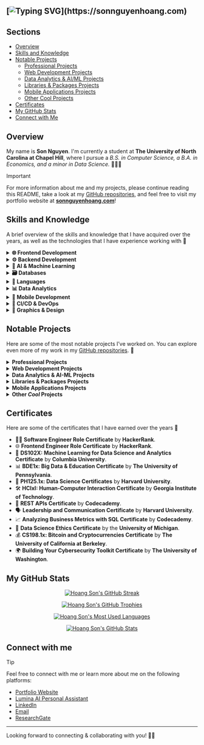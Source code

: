 ## [![Typing SVG](https://readme-typing-svg.demolab.com?font=Poppins&weight=500&size=40&duration=6000&pause=100&color=00BFA6&multiline=true&repeat=false&width=1000&height=120&lines=Hello%2C+world+%F0%9F%91%8B+I'm+Son+(David)+Nguyen.;Welcome+to+my+dev+corner+%26+inner+child~)](https://sonnguyenhoang.com)

## Sections
- [Overview](#overview)
- [Skills and Knowledge](#skills-and-knowledge)
- [Notable Projects](#notable-projects)
  - [Professional Projects](#professional-projects)
  - [Web Development Projects](#web-development-projects)
  - [Data Analytics & AI/ML Projects](#data-science-projects)
  - [Libraries & Packages Projects](#libraries-packages-projects)
  - [Mobile Applications Projects](#mobile-applications-projects)
  - [Other Cool Projects](#other-projects)
- [Certificates](#certificates)
- [My GitHub Stats](#my-github-stats)
- [Connect with Me](#connect-with-me)

## Overview

My name is **Son Nguyen**. I'm currently a student at **The University of North Carolina at Chapel Hill**, where I pursue a _B.S. in Computer Science, a B.A. in Economics, and a minor in Data Science._ 👨🏼‍💻

> [!IMPORTANT]
> For more information about me and my projects, please continue reading this README, take a look at my [GitHub repositories](https://github.com/hoangsonww?tab=repositories), and feel free to visit my portfolio website at **[sonnguyenhoang.com](https://sonnguyenhoang.com)**!

## Skills and Knowledge

A brief overview of the skills and knowledge that I have acquired over the years, as well as the technologies that I have experience working with  🧩

<details>
<summary><strong>🌐 Frontend Development</strong></summary>

<ul>
    <li><img src="https://img.shields.io/badge/HTML5%20%26%20CSS3%20%26%20SASS-orange?logo=html5&logoColor=white" alt="HTML5 & CSS3 & SASS"></li>
    <li><img src="https://img.shields.io/badge/React-blue?logo=react&logoColor=white" alt="React"></li>
    <li><img src="https://img.shields.io/badge/Angular-red?logo=angular&logoColor=white" alt="Angular"></li>
    <li><img src="https://img.shields.io/badge/Vue.js-darkgreen?logo=vue.js&logoColor=white" alt="Vue.js"></li>
    <li><img src="https://img.shields.io/badge/Next.js-black?logo=next.js&logoColor=white" alt="Next.js"></li>
    <li><img src="https://img.shields.io/badge/WebAssembly-purple?logo=webassembly&logoColor=white" alt="WebAssembly"></li>
    <li><img src="https://img.shields.io/badge/Bootstrap-blueviolet?logo=bootstrap&logoColor=white" alt="Bootstrap"></li>
    <li><img src="https://img.shields.io/badge/jQuery-blue?logo=jquery&logoColor=white" alt="jQuery"></li>
    <li><img src="https://img.shields.io/badge/TailwindCSS-teal?logo=tailwindcss&logoColor=white" alt="TailwindCSS"></li>
    <li><img src="https://img.shields.io/badge/Streamlit-orange?logo=streamlit&logoColor=white" alt="Streamlit"></li>
    <li><img src="https://img.shields.io/badge/MaterialUI%20%26%20JoyUI-blueviolet?logo=mui&logoColor=white" alt="MUI and JoyUI Badge"></li>
    <li><img src="https://img.shields.io/badge/Shadcn%20UI-black?logo=shadcnui&logoColor=white" alt="Shadcn UI"></li>
    <li><img src="https://img.shields.io/badge/Electron-47848F?logo=electron&logoColor=white" alt="Electron"></li>
    <li><img src="https://img.shields.io/badge/Webpack-skyblue?logo=webpack&logoColor=white" alt="Webpack"></li>
    <li><img src="https://img.shields.io/badge/Vite-yellow?logo=vite&logoColor=white" alt="Vite"></li>
    <li><img src="https://img.shields.io/badge/Playwright%20%26%20Vitest-darkred?logo=vitest&logoColor=white" alt="Playwright"></li>
    <li><img src="https://img.shields.io/badge/Cypress-17202C?logo=cypress&logoColor=white" alt="Cypress"></li>
    <li><img src="https://img.shields.io/badge/Micro--Frontends%20Architecture-123232?logo=amazonsimpleemailservice&logoColor=white" alt="Micro-Frontends Architecture"></li>
</ul>

</details>

<details>
<summary><strong>⚙️ Backend Development</strong></summary>

<ul>
    <li><img src="https://img.shields.io/badge/Node.js-darkgreen?logo=node.js&logoColor=white" alt="Node.js"></li>
    <li><img src="https://img.shields.io/badge/Express.js-blue?logo=express&logoColor=white" alt="Express.js"></li>
    <li><img src="https://img.shields.io/badge/Nest.js-red?logo=nestjs&logoColor=white" alt="Nest.js Badge"></li>
    <li><img src="https://img.shields.io/badge/Spring%20Framework%20%26%20Spring%20Boot-yellow?logo=spring&logoColor=white" alt="Spring Framework & Spring Boot"></li>
    <li><img src="https://img.shields.io/badge/Django%20%26%20Django%20REST%20Framework-darkgreen?logo=django&logoColor=white" alt="Django & Django REST Framework"></li>
    <li><img src="https://img.shields.io/badge/Flask-lightgrey?logo=flask&logoColor=white" alt="Flask"></li>
    <li><img src="https://img.shields.io/badge/FastAPI-success?logo=fastapi&logoColor=white" alt="FastAPI"></li>
    <li><img src="https://img.shields.io/badge/Golang%20%26%20Beego-blue?logo=go&logoColor=white" alt="Golang & Beego"></li>
    <li><img src="https://img.shields.io/badge/RESTful%20APIs-red?logo=axios&logoColor=white" alt="RESTful APIs"></li>
    <li><img src="https://img.shields.io/badge/GraphQL-magenta?logo=graphql&logoColor=white" alt="GraphQL"></li>
    <li><img src="https://img.shields.io/badge/WebSockets-yellow?logo=socketdotio&logoColor=white" alt="WebSockets"></li>
    <li><img src="https://img.shields.io/badge/RabbitMQ-orange?logo=rabbitmq&logoColor=white" alt="RabbitMQ"></li>
    <li><img src="https://img.shields.io/badge/Nginx-darkgreen?logo=nginx&logoColor=white" alt="Nginx"></li>
    <li><img src="https://img.shields.io/badge/Red5%20Media%20Server-red?logo=webrtc&logoColor=white" alt="Red5 Media Server"></li>
    <li><img src="https://img.shields.io/badge/Apache%20Kafka-black?logo=apachekafka&logoColor=white" alt="Apache Kafka"></li>
    <li><img src="https://img.shields.io/badge/OAuth%20%26%20JWT-blue?logo=jsonwebtokens&logoColor=white" alt="OAuth & JWT"></li>
    <li><img src="https://img.shields.io/badge/Auth0-EB5424?logo=auth0&logoColor=white" alt="Auth0"></li>
    <li><img src="https://img.shields.io/badge/Elasticsearch%20%26%20ELK--Stack-darkgreen?logo=elasticsearch&logoColor=white" alt="Elasticsearch & the ELK-Stack"></li>
    <li><img src="https://img.shields.io/badge/Prometheus-orange?logo=prometheus&logoColor=white" alt="Prometheus"></li>
    <li><img src="https://img.shields.io/badge/OpenAPI-blue?logo=openapiinitiative&logoColor=white" alt="OpenAPI"></li>
    <li><img src="https://img.shields.io/badge/Micro--Services%20Architecture-darkgreen?logo=amazonsimpleemailservice&logoColor=white" alt="Micro-Services Architecture"></li>
</ul>

</details>

<details>
<summary><strong>🤖 AI & Machine Learning</strong></summary>

<ul>
    <li><img src="https://img.shields.io/badge/TensorFlow-orange?logo=tensorflow&logoColor=white" alt="TensorFlow"></li>
    <li><img src="https://img.shields.io/badge/Keras-red?logo=keras&logoColor=white" alt="Keras"></li>
    <li><img src="https://img.shields.io/badge/PyTorch-red?logo=pytorch&logoColor=white" alt="PyTorch"></li>
    <li><img src="https://img.shields.io/badge/Scikit--Learn-blue?logo=scikitlearn&logoColor=white" alt="Scikit-Learn"></li>
    <li><img src="https://img.shields.io/badge/OpenCV-darkgreen?logo=opencv&logoColor=white" alt="OpenCV"></li>
    <li><img src="https://img.shields.io/badge/YOLOv3%20%26%20YOLOv8-yellow?logo=e&logoColor=white" alt="YOLO"></li>
    <li><img src="https://img.shields.io/badge/Tesseract%20OCR-darkgreen?logo=interactjs&logoColor=white" alt="Tesseract OCR"></li>
    <li><img src="https://img.shields.io/badge/Transformers-E53236?logo=huggingface&logoColor=white" alt="Transformers (Hugging Face)"></li>
    <li><img src="https://img.shields.io/badge/LangChain-black?logo=langchain&logoColor=white" alt="LangChain"></li>
    <li><img src="https://img.shields.io/badge/FAISS-blue?logo=meta&logoColor=white" alt="FAISS"></li>
    <li><img src="https://img.shields.io/badge/Pinecone-orange?logo=googledataproc&logoColor=white" alt="Pinecone"></li>
    <li><img src="https://img.shields.io/badge/Optuna-purple?logo=openaigym&logoColor=white" alt="Optuna"></li>
    <li><img src="https://img.shields.io/badge/Jupyter%20Notebook-orange?logo=jupyter&logoColor=white" alt="Jupyter Notebook"></li>
    <li><img src="https://img.shields.io/badge/MLflow-blue?logo=mlflow&logoColor=white" alt="MLflow"></li>
</ul>

</details>

<details>
<summary><strong>🗃️ Databases</strong></summary>

<ul>
    <li><img src="https://img.shields.io/badge/MySQL-blue?logo=mysql&logoColor=white" alt="MySQL"></li>
    <li><img src="https://img.shields.io/badge/MongoDB-darkgreen?logo=mongodb&logoColor=white" alt="MongoDB"></li>
    <li><img src="https://img.shields.io/badge/PostgreSQL-blue?logo=postgresql&logoColor=white" alt="PostgreSQL"></li>
    <li><img src="https://img.shields.io/badge/Firebase-orange?logo=firebase&logoColor=white" alt="Firebase"></li>
    <li><img src="https://img.shields.io/badge/Supabase-darkgreen?logo=supabase&logoColor=white" alt="Supabase"></li>
    <li><img src="https://img.shields.io/badge/SQLite-lightblue?logo=sqlite&logoColor=white" alt="SQLite"></li>
    <li><img src="https://img.shields.io/badge/Redis-red?logo=redis&logoColor=white" alt="Redis"></li>
    <li><img src="https://img.shields.io/badge/Oracle%20Database-red?logo=circle&logoColor=white" alt="Oracle Database"></li>
    <li><img src="https://img.shields.io/badge/Amazon%20DynamoDB-darkblue?logo=amazondynamodb&logoColor=white" alt="Amazon DynamoDB"></li>
</ul>

</details>

<details>
<summary><strong>🐍 Languages</strong></summary>

<ul>
    <li><img src="https://img.shields.io/badge/Java-red?logo=coffeescript&logoColor=white" alt="Java"></li>
    <li><img src="https://img.shields.io/badge/C++-blue?logo=cplusplus&logoColor=white" alt="C++"></li>
    <li><img src="https://img.shields.io/badge/C-gray?logo=c&logoColor=white" alt="C"></li>
    <li><img src="https://img.shields.io/badge/Assembly-lightgrey?logo=assemblyscript&logoColor=white" alt="Assembly"></li>
    <li><img src="https://img.shields.io/badge/WebAssembly%20(WASM)-purple?logo=webassembly&logoColor=white" alt="WebAssembly"></li>
    <li><img src="https://img.shields.io/badge/Python-blue?logo=python&logoColor=white" alt="Python"></li>
    <li><img src="https://img.shields.io/badge/JavaScript-gold?logo=javascript&logoColor=white" alt="JavaScript"></li>
    <li><img src="https://img.shields.io/badge/TypeScript-blue?logo=typescript&logoColor=white" alt="TypeScript"></li>
    <li><img src="https://img.shields.io/badge/Rust-000000?logo=rust&logoColor=white" alt="Rust"></li>
    <li><img src="https://img.shields.io/badge/PHP-purple?logo=php&logoColor=white" alt="PHP"></li>
    <li><img src="https://img.shields.io/badge/Go-blue?logo=go&logoColor=white" alt="Go"></li>
    <li><img src="https://img.shields.io/badge/Kotlin-purple?logo=kotlin&logoColor=white" alt="Kotlin"></li>
    <li><img src="https://img.shields.io/badge/Swift-orange?logo=swift&logoColor=white" alt="Swift"></li>
    <li><img src="https://img.shields.io/badge/Shell-black?logo=gnu-bash&logoColor=white" alt="Shell"></li>
    <li><img src="https://img.shields.io/badge/Makefile-darkblue?logo=gnu&logoColor=white" alt="Makefile"></li>
</ul>

</details>

<details>
<summary><strong>📊 Data Analytics</strong></summary>

<ul>
    <li><img src="https://img.shields.io/badge/PowerBI-yellow?logo=gotomeeting&logoColor=white" alt="PowerBI"></li>
    <li><img src="https://img.shields.io/badge/Tableau-blue?logo=airtable&logoColor=white" alt="Tableau"></li>
    <li><img src="https://img.shields.io/badge/Stata-lightblue?logo=statamic&logoColor=white" alt="Stata"></li>
    <li><img src="https://img.shields.io/badge/R%20%26%20RStudio-blue?logo=r&logoColor=white" alt="R & RStudio"></li>
    <li><img src="https://img.shields.io/badge/Microsoft%20Excel-darkgreen?logo=micropython&logoColor=white" alt="Microsoft Excel"></li>
    <li><img src="https://img.shields.io/badge/Matlab-orange?logo=matrix&logoColor=white" alt="Matlab"></li>
    <li><img src="https://img.shields.io/badge/Spark-red?logo=apachespark&logoColor=white" alt="Spark"></li>
    <li><img src="https://img.shields.io/badge/Hadoop-darkgreen?logo=apachehadoop&logoColor=white" alt="Hadoop"></li>
</ul>

</details>

<details>
<summary><strong>📱 Mobile Development</strong></summary>

<ul>
    <li><img src="https://img.shields.io/badge/React%20Native-blue?logo=react&logoColor=white" alt="React Native"></li>
    <li><img src="https://img.shields.io/badge/Android%20(Kotlin & Java)-darkgreen?logo=android&logoColor=white" alt="Android (Kotlin & Java)"></li>
    <li><img src="https://img.shields.io/badge/iOS%20(Swift)-silver?logo=swift&logoColor=white" alt="iOS (Swift)"></li>
    <li><img src="https://img.shields.io/badge/Objective--C-blue?logo=apple&logoColor=white" alt="Objective-C"></li>
    <li><img src="https://img.shields.io/badge/Android%20Studio-darkgreen?logo=androidstudio&logoColor=white" alt="Android Studio"></li>
    <li><img src="https://img.shields.io/badge/Xcode-darkblue?logo=xcode&logoColor=white" alt="Xcode"></li>
    <li><img src="https://img.shields.io/badge/Apache%20Cordova-blueviolet?logo=apachecordova&logoColor=white" alt="Apache Cordova"></li>
</ul>

</details>

<details>
<summary><strong>🚀 CI/CD & DevOps</strong></summary>

<ul>
    <li><img src="https://img.shields.io/badge/Git-orange?logo=git&logoColor=white" alt="Git"></li>
    <li><img src="https://img.shields.io/badge/GitHub%20Actions-lightgrey?logo=githubactions&logoColor=white" alt="GitHub Actions"></li>
    <li><img src="https://img.shields.io/badge/Jenkins-blue?logo=jenkins&logoColor=white" alt="Jenkins"></li>
    <li><img src="https://img.shields.io/badge/Ansible-red?logo=ansible&logoColor=white" alt="Ansible"></li>
    <li><img src="https://img.shields.io/badge/Docker-blue?logo=docker&logoColor=white" alt="Docker"></li>
    <li><img src="https://img.shields.io/badge/Kubernetes-326CE5?logo=kubernetes&logoColor=white" alt="Kubernetes"></li>
    <li><img src="https://img.shields.io/badge/Vercel-black?logo=vercel&logoColor=white" alt="Vercel"></li>
    <li><img src="https://img.shields.io/badge/Heroku-purple?logo=heroku&logoColor=white" alt="Heroku"></li>
    <li><img src="https://img.shields.io/badge/Netlify-darkgreen?logo=netlify&logoColor=white" alt="Netlify"></li>
    <li><img src="https://img.shields.io/badge/AWS-orange?logo=task&logoColor=white" alt="AWS"></li>
    <li><img src="https://img.shields.io/badge/GCP-blue?logo=googlecloud&logoColor=white" alt="GCP"></li>
    <li><img src="https://img.shields.io/badge/Terraform-623CE4?logo=terraform&logoColor=white" alt="Terraform"></li>
    <li><img src="https://img.shields.io/badge/HashiCorp%20(Vault%2C%20Consul%2C%20Nomad)-999888?logo=hashicorp&logoColor=white" alt="HashiCorp (Vault, Consul, Nomad)"></li>
    <li><img src="https://img.shields.io/badge/Linux-black?logo=linux&logoColor=white" alt="Linux"></li>
</ul>

</details>

<details>
<summary><strong>🎨 Graphics & Design</strong></summary>

<ul>
    <li><img src="https://img.shields.io/badge/Adobe%20Illustrator-orange?logo=milvus&logoColor=white" alt="Adobe Illustrator"></li>
    <li><img src="https://img.shields.io/badge/Adobe%20Photoshop-blue?logo=googlephotos&logoColor=white" alt="Adobe Photoshop"></li>
    <li><img src="https://img.shields.io/badge/Figma-black?logo=figma&logoColor=white" alt="Figma"></li>
    <li><img src="https://img.shields.io/badge/Blender-orange?logo=blender&logoColor=white" alt="Blender"></li>
</ul>

</details>

## Notable Projects

Here are some of the most notable projects I’ve worked on. You can explore even more of my work in my [GitHub repositories](https://github.com/hoangsonww?tab=repositories). 🌟

<details id="professional-projects">
<summary><strong>Professional Projects</strong></summary>

Here are some of the professional projects that I have worked on, either during my previous internships or as a freelancer/contractor:

- 🚀 **VNG Corporation's** **vCloudcam** Camera Management System & Sale Websites.
- 📡 **FPT Corporation's ICDP** Internal Communications Platform.
- 🌐 **Huong Hua Co., Ltd.'s** Company Website (English-version).

</details>

<details id="web-development-projects">
<summary><strong>Web Development Projects</strong></summary>

These are some of the web development projects that I have worked on over the years, including both the frontend UI/UX and the backend API development:

  ### 🌐 Full-Stack Applications
  - 🍿 **The MovieVerse Database:** [Visit the **live** **website** here](https://movie-verse.com) or [visit its **GitHub** **repo** here](https://github.com/hoangsonww/The-MovieVerse-Database).
  - 📝 **DocuThinker AI-Powered Document Analysis App**: [Visit the **live** **website** here](https://docuthinker.vercel.app/) or [visit its **GitHub** **repo** here](https://github.com/hoangsonww/DocuThinker-AI-App).
  - 🎹 **Moodify AI Emotion Music App**: [Visit its **GitHub** **repo** here](https://github.com/hoangsonww/Moodify-Emotion-Music-App). 🎵
  - 🧰 **Collabify Project Management App:** [Visit the **live** **website** here](https://collabify-pm.vercel.app) or [visit its **GitHub** **repo** here](https://github.com/hoangsonww/Collabify-Project-Manager).
  - 💊 **SymptomSync Health Manager:** [Visit the **live** **website** here](https://symptomsync.vercel.app) or [visit its **GitHub** **repo** here](https://github.com/hoangsonww/SymptomSync-Health-App).
  - 🏠 **EstateWise Real Estate Chatbot:** [Visit the **live** **website** here](https://estatewise.vercel.app) or [visit its **GitHub** **repo** here](https://github.com/hoangsonww/EstateWise-Chapel-Hill-Chatbot).
  - 📰 **AI-Powered News Article Crawler & Curator**: [Visit the **live** **website** here](https://ai-article-curator.vercel.app) or [visit its **GitHub** **repo** here](https://github.com/hoangsonww/AI-Gov-Content-Curator).
  - 🐻 **PetSwipe Pet Adoption App**: [Visit the **live** **website** here](https://petswipe.vercel.app/) or [visit its **GitHub** **repo** here](https://github.com/hoangsonww/PetSwipe-Match-App).
  - 📚 **Learning Management System (LMS) Full-Stack App:** [Visit its **GitHub** **repo** here](https://github.com/hoangsonww/Learning-Management-System-Fullstack).
  - 👥 **Employee Management Full-Stack App:** [Visit its **GitHub** **repo** here](https://github.com/hoangsonww/Employee-Management-Fullstack-App).
  - 🗒️ **CollabNote Supabase, Next.js & NestJS Full-Stack App:** [Visit its **GitHub** **repo** here](https://github.com/hoangsonww/CollabNote-Fullstack-App).
  - 🎯 **Next.js Full-Stack ToDo List App:** [Visit its **GitHub** **repo** here](https://github.com/hoangsonww/ToDo-App-NextJS-Fullstack).
  - 🕹️ **Tic-Tac-Toe Pro AI Game:** [Visit the **live** **website** here](https://tictactoe-ai-app.vercel.app/) or [visit its **GitHub** **repo** here](https://github.com/hoangsonww/Tic-Tac-Toe-Fullstack-Game).
  - 🎓 **StudySync Vue-Express Study Buddy:** [Visit its **GitHub** **repo** here](https://github.com/hoangsonww/StudySync-Study-Buddy-App).
  - 🛒 **MERN-Stack E-commerce Application:** [Visit its **GitHub** **repo** here](https://github.com/hoangsonww/MERN-Stack-Ecommerce-App).

  ### 🔥 Interactive & Utility-Based Applications
  - 📋 **ClipChronicle Cross-Platform App:** [Visit the **live** **website** here](https://clipchronicle.vercel.app/) or [visit its **GitHub** **repo** here](https://github.com/hoangsonww/ClipChronicle-Cross-Platform-App). 🚀
  - 🪐 **DevVerse SWE Next.js Blog**: [Visit the **live** **website** here](https://devverse-swe.vercel.app/) or [visit its **GitHub** **repo** here](https://github.com/hoangsonww/DevVerse-SWE-Blog).
  - 🐱 **The Pokedex Database:** [Visit the **live** **website** here](https://pokedex-db.vercel.app/) or [visit its **GitHub** **repo** here](https://github.com/hoangsonww/The-Pokedex-Database).
  - 👯‍♂️ **Meadows Gen-Z Social Media:** [Visit the **live** **website** here](https://meadows.vercel.app/) or [visit its **GitHub** **repo** here](https://github.com/hoangsonww/Meadows-Social-Media).
  - 🎯 **The Wordle Game:** [Visit the **live** **website** here](https://the-wordle-game.vercel.app) or [visit its **GitHub** **repo** here](https://github.com/hoangsonww/The-Wordle-Game).
  - 🧮 **NuCalc Calculator App:** [Visit the **live** **website** here](https://nucalc-app.vercel.app/) or [visit its **GitHub** **repo** here](https://github.com/hoangsonww/NuCalc-Calculator-App).
  - 🍲 **PantryPal Streamlit App:** [Visit the **live** **website** here](https://pantrypal-app.streamlit.app) or [visit its **GitHub** **repo** here](https://github.com/hoangsonww/PantryPal-Streamlit-App).
  - 📝 **The StickyNotes App:** [Visit the **live** **website** here](https://stickynotes-app.onrender.com/).
  - ☔ **The WeatherMate App:** [Visit the **live** **website** here](https://the-weathermate-app.vercel.app/).
  - 🧑‍🍳 **The RecipeGenie App:** [Visit the **live** **website** here](https://recipe-genie.netlify.app/).
  - 🏰 **The Maze Game:** [Visit the **live** **website** here](https://the-maze-game.onrender.com/) or [visit its **GitHub** **repo** here](https://github.com/hoangsonww/The-Maze-Game).
  - 🎨 **Image & Video Tools:** [Visit the **live** **website** here](https://image-video-tools.onrender.com/) or [visit its **GitHub** **repo** here](https://github.com/hoangsonww/Image-Video-Tools/).
  - 🧑‍💻 **The GitPeek App:** [Visit the **live** **website** here](https://gitpeek-app.netlify.app/).

</details>

<details id="data-science-projects">
<summary><strong>Data Analytics & AI-ML Projects</strong></summary>

Data Science and AI/ML are also an important part of my skillset! Here are some of the projects that I have worked on in these areas:

### 🤖 AI/ML Projects
<ul>
  <li>🤖 <strong>AI/ML Classifiers:</strong> <a href="https://github.com/hoangsonww/AI-ML-Classifiers">Visit the <strong>GitHub repo</strong> here</a></li>
  <li>🧠 <strong>RAG-LangChain Agentic AI Chatbot:</strong> <a href="https://github.com/hoangsonww/RAG-LangChain-AI-System">Visit the <strong>GitHub repo</strong> here</a></li>
  <li>🧑‍💻 <strong>Lumina RAG-Powered AI Chatbot:</strong> <a href="https://lumina-david.vercel.app">Visit the <strong>live website</strong> here</a></li>
  <li>🏠 <strong>EstateWise Real Estate Chatbot:</strong> <a href="https://estatewise.vercel.app">Visit the <strong>live website</strong> here</a> or <a href="https://github.com/hoangsonww/EstateWise-Chapel-Hill-Chatbot">visit its <strong>GitHub repo</strong> here</a></li>
  <li>💨 <strong>Customizable AI Chatbot:</strong> <a href="https://github.com/hoangsonww/Customizable-AI-Chatbot">Visit the <strong>GitHub repo</strong> here</a></li>
  <li>💸 <strong>FRED Economics Data Analysis:</strong> <a href="https://github.com/hoangsonww/FRED-Banking-Data-Analysis">Visit the <strong>GitHub repo</strong> here</a></li>
  <li>🎹 <strong>Moodify AI-Powered Emotion App - Data Analytics & AI/ML:</strong> <a href="https://github.com/hoangsonww/Moodify-Emotion-Music-App">Visit its <strong>GitHub repo</strong> here</a></li>
  <li>🌟 <strong>Multipurpose AI Classifiers:</strong> <a href="https://github.com/hoangsonww/AI-ML-Classifiers">Visit the <strong>GitHub repo</strong> here</a></li>
</ul>

### 📊 Data Analytics & Data Science Projects
<ul>
  <li>📈 <strong>End-to-End Data Pipeline:</strong> <a href="https://github.com/hoangsonww/End-to-End-Data-Pipeline">Visit the <strong>GitHub repo</strong> here</a></li>
  <li>🧐 <strong>Amazon Reviews Textual Analysis:</strong> <a href="https://github.com/hoangsonww/Amazon-Reviews-Analysis">Visit the <strong>GitHub repo</strong> here</a></li>
  <li>🌏 <strong>Global Earthquake Data Analysis:</strong> <a href="https://github.com/hoangsonww/Earthquake-R-Analysis">Visit the <strong>GitHub repo</strong> here</a></li>
  <li>🏭 <strong>Global CO₂ Emissions Analysis:</strong> <a href="https://github.com/hoangsonww/CO2-Global-Emissions-Analysis">Visit the <strong>GitHub repo</strong> here</a></li>
  <li>🔍 <strong>Gapminder Data Analysis:</strong> <a href="https://github.com/hoangsonww/Gapminder-R-Analysis">Visit the <strong>GitHub repo</strong> here</a></li>
  <li>🏅 <strong>Olympics Medals Data Analysis:</strong> <a href="https://github.com/hoangsonww/Olympic-Medal-Data-Analysis">Visit the <strong>GitHub repo</strong> here</a></li>
  <li>🍷 <strong>Global Wine Quality Data Analysis:</strong> <a href="https://github.com/hoangsonww/Wine-Quality-Data-Analysis">Visit the <strong>GitHub repo</strong> here</a></li>
  <li>🤑 <strong>Stock Data Analysis Project:</strong> <a href="https://github.com/hoangsonww/Stock-Data-Analysis-R">Visit the <strong>GitHub repo</strong> here</a></li>
  <li>🇲🇼 <strong>Malawian CiTonga Tone Production Study:</strong> <a href="https://github.com/hoangsonww/Malawian-CiTonga-Tone-Production">Visit the <strong>GitHub repo</strong> here</a></li>
  <li>🇧🇷 <strong>Brazilian Portuguese Nonce Word Acceptability Study:</strong> <a href="https://github.com/hoangsonww/Brazilian-Portuguese-Nonce-Accessbility">Visit the <strong>GitHub repo</strong> here</a></li>
  <li>🌍 <strong>Global COVID-19 Analysis:</strong> <a href="https://github.com/hoangsonww/Global-COVID19-Analysis">Visit the <strong>GitHub repo</strong> here</a></li>
  <li>📊 <strong>North Carolina Household Analysis:</strong> <a href="https://github.com/hoangsonww/North-Carolina-Household-Analysis">Visit the <strong>GitHub repo</strong> here</a></li>
</ul>

</details>

<details id="libraries-packages-projects">
<summary><strong>Libraries & Packages Projects</strong></summary>

I have also worked on a number of open-source libraries and packages that are available on **npm** and **PyPI**. Here are some of them:

- 🛠️ **SQL-Mongo Query Converter**: [Visit the **GitHub** **repo** here](https://github.com/hoangsonww/SQL-Mongo-Query-Converter) - `PyPI Package`
- 💾 **GhostCache API Cache Tool**: [Visit the **GitHub** **repo** here](https://github.com/hoangsonww/GhostCache-API-Cache) - `npm package`
- 👻 **GhostIO Invisible Data Prefetch**: [Visit the **GitHub** **repo** here](https://github.com/hoangsonww/GhostIO-Invisible-Data-Prefetch) - `npm package`
- ⏳ **TimeWarp Time Manipulation Library**: [Visit the **GitHub** **repo** here](https://github.com/hoangsonww/Time-Warp-Manipulation-Library) - `npm package`
- ⚡ **FastFetch API Fetch Enhancer**: [Visit the **GitHub** **repo** here](https://github.com/hoangsonww/FastFetch-API-Fetch-Enhancer) - `npm package`
- 🛡️ **EnvGuard `.env` File Validator**: [Visit the **GitHub** **repo** here](https://github.com/hoangsonww/EnvGuard-Env-Validator) - `npm package`

</details>

<details id="mobile-applications-projects">
<summary><strong>Mobile Applications Projects</strong></summary>

Not quite my main focus, but I have also worked on a number of mobile applications over the years. Here are some of them:

- 📱 **React Native TaskNexus Task Manager App:** [Visit the **GitHub** **repo** here](https://github.com/hoangsonww/Task-Manager-ReactNative).
- 🐦 **Flappy Bird Game:** [Visit the **GitHub** **repo** here](https://github.com/hoangsonww/Flappy-Bird-Game).
- 🎮 **The 2048 Game:** [Visit the **GitHub** **repo** here](https://github.com/hoangsonww/2048-Game). There is also a **live** **web** version of this game, which you can visit [here](https://the-2048.netlify.app/).

> Many other web development projects that I have worked on also feature mobile versions built with Apache Cordova or React Native, such as [The MovieVerse Mobile](https://github.com/hoangsonww/The-MovieVerse-Database/tree/main/MovieVerse-Mobile), [RecipeGenie Mobile](https://github.com/hoangsonww/RecipeGenie-App/tree/main/RecipeGenie-Mobile), and [Moodify Mobile](https://github.com/hoangsonww/Moodify-Emotion-Music-App/tree/master/mobile). Feel free to check them out! 📱

</details>

<details id="other-projects">
<summary><strong>Other <em>Cool</em> Projects</strong></summary>

Some other cool projects that I have worked on over the years. These include JavaFX games, C shell implementations, and software design patterns:

- 🎨 **Software Design Patterns:** [Visit the **GitHub** **repo** here](https://github.com/hoangsonww/Software-Design-Patterns).
- 🗂️ **Budget Management Comprehensive Backend API:** [Visit the **GitHub** **repo** here](https://github.com/hoangsonww/Budget-Management-Backend-API). 
- 📡 **Golang Post Analyzer Webserver:** [Visit its **GitHub** **repo** here](https://github.com/hoangsonww/Post-Analyzer-Webserver).
- 🎮 **JavaFX 2048 Game:** [Visit its **GitHub** **repo** here](https://github.com/hoangsonww/Game-2048-JavaFX).
- 🧩 **JavaFX Akari Puzzle Game:** [Visit its **GitHub** **repo** here](https://github.com/hoangsonww/Akari-Puzzle-Game-JavaFX).
- 👾 **JavaFX Space Invaders Game:** [Visit its **GitHub** **repo** here](https://github.com/hoangsonww/Space-Invader-Game-JavaFX).
- ⚽ **JavaFX Bouncing Ball Game:** [Visit its **GitHub** **repo** here](https://github.com/hoangsonww/Bouncing-Ball-Game-JavaFX).
- 🐚 **Simple Shell in C:** [Visit its **GitHub** **repo** here](https://github.com/hoangsonww/C-Shell-Implementation).

### 📚 **Check out my SWE knowledge blog!** 
- 🪐 **DevVerse SWE Blog:** [Visit the **live** **website** here](https://devverse-swe.vercel.app/) or [visit its **GitHub** **repo** here](https://github.com/hoangsonww/DevVerse-SWE-Blog).
- This blog features a wide range of topics, including **Software Engineering**, **Web Development**, **Mobile Development**, **Data Science**, **AI/ML**, **DevOps**, **CI/CD**, **Databases**, **Graphics & Design**, **Languages**, **Frontend Development**, **Backend Development**, **Mobile Development**, **Data Analytics**, **AI & Machine Learning**, **Databases**, **CI/CD & DevOps**, **Graphics & Design**, and **Languages**. I created this blog to share my knowledge and experiences with the world and to allow other developers to share their own knowledge and experiences as well. 🚀

### 🤖 **Create a chatbot in minutes with:**
- 💨 **Customizable AI Chatbot:** [Visit the **GitHub repo** here](https://github.com/hoangsonww/Customizable-AI-Chatbot). 
- This repository hosts a highly customizable AI chatbot that you can use to create your own chatbot in minutes. The chatbot is powered by **Next.js**, **TailwindCSS**, **Vercel**, **OpenAI API**, **RAG with Pinecone**, and **TypeScript**. 🤖

More projects can be found in my [GitHub repositories](https://github.com/hoangsonww?tab=repositories). You can also check out my portfolio website at **[sonnguyenhoang.com](https://sonnguyenhoang.com)** for more information about my projects and skills.

</details>

## Certificates

Here are some of the certificates that I have earned over the years 🏅

* 👨‍💻 **Software Engineer Role Certificate** by **HackerRank**.
* 🌐 **Frontend Engineer Role Certificate** by **HackerRank**.
* 🤖 **DS102X: Machine Learning for Data Science and Analytics Certificate** by **Columbia University**.
* 📊 **BDE1x: Big Data & Education Certificate** by **The University of Pennsylvania**.
* 💾 **PH125.1x: Data Science Certificates** by **Harvard University**.
* 🛠️ **HCIxI: Human-Computer Interaction Certificate** by **Georgia Institute of Technology**.
* 🔗 **REST APIs Certificate** by **Codecademy**.
* 🗣️ **Leadership and Communication Certificate** by **Harvard University**.
* 📈 **Analyzing Business Metrics with SQL Certificate** by **Codecademy**.
* 📝 **Data Science Ethics Certificate** by the **University of Michigan**.
* 💰 **CS198.1x: Bitcoin and Cryptocurrencies Certificate** by **The University of California at Berkeley**.
* 🌍 **Building Your Cybersecurity Toolkit Certificate** by **The University of Washington**.

## My GitHub Stats

<p align="center">
  <a href="https://sonnguyenhoang.com" target="_blank">
    <img src="https://github-readme-streak-stats.herokuapp.com/?user=hoangsonww&theme=radical" alt="Hoang Son's GitHub Streak" />
  </a>
</p>

<p align="center">
  <a href="https://sonnguyenhoang.com" target="_blank">
    <img src="https://github-profile-trophy.vercel.app/?username=hoangsonww&theme=radical&column=3&row=2&margin-w=15&margin-h=15" alt="Hoang Son's GitHub Trophies" />
  </a>
</p>

<p align="center">
  <a href="https://sonnguyenhoang.com" target="_blank">
    <img src="https://github-readme-stats.vercel.app/api/top-langs/?username=hoangsonww&layout=compact&theme=radical&langs_count=20" alt="Hoang Son's Most Used Languages" />
  </a>
</p>

<p align="center">
  <a href="https://sonnguyenhoang.com" target="_blank">
    <img src="https://github-contribution-stats.vercel.app/api/?username=hoangsonww&theme=radical&layout=compact" alt="Hoang Son's GitHub Stats" />
  </a>
</p>


## Connect with me

> [!TIP]
> Feel free to connect with me or learn more about me on the following platforms:

<ul>
  <li><a href="https://sonnguyenhoang.com" target="_blank" rel="noopener noreferrer">Portfolio Website</a></li>
  <li><a href="https://lumina-david.vercel.app" target="_blank" rel="noopener noreferrer">Lumina AI Personal Assistant</a></li>
  <li><a href="https://www.linkedin.com/in/hoangsonw/" target="_blank" rel="noopener noreferrer">LinkedIn</a></li>
  <li><a href="mailto:hoangson091104@gmail.com">Email</a></li>
  <li><a href="https://www.researchgate.net/profile/Son-Nguyen-386" target="_blank" rel="noopener noreferrer">ResearchGate</a></li>
</ul>

---

Looking forward to connecting & collaborating with you! 🚀🐰
